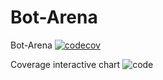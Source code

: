 # Bot-Arena
Bot-Arena
[![codecov](https://codecov.io/gh/mmmtastymmm/Bot-Arena/branch/main/graph/badge.svg?token=R057I3M5PS)](https://codecov.io/gh/mmmtastymmm/Bot-Arena)

Coverage interactive chart
![code](https://codecov.io/gh/mmmtastymmm/Bot-Arena/branch/main/graphs/sunburst.svg?token=R057I3M5PS)